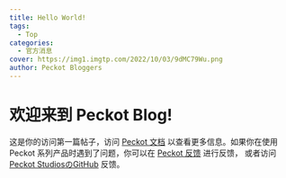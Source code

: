 ```yaml
---
title: Hello World!
tags:
  - Top
categories:
  - 官方消息
cover: https://img1.imgtp.com/2022/10/03/9dMC79Wu.png
author: Peckot Bloggers
---
```


# 欢迎来到 Peckot Blog!  

这是你的访问第一篇帖子，访问 [Peckot 文档](https://docs.peckot.com/) 以查看更多信息。如果你在使用 Peckot 系列产品时遇到了问题，你可以在 [Peckot 反馈](https://issue.peckot.com/) 进行反馈， 或者访问 [Peckot StudiosのGitHub](https://github.com/Peckot-Studios/blog.peckot.com/issues) 反馈。

